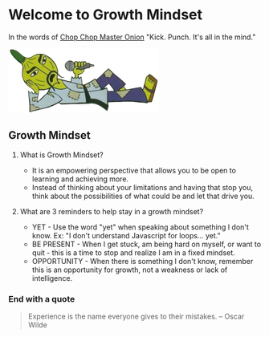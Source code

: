 # Welcome to Growth Mindset

In the words of [Chop Chop Master Onion](https://parappatherapper.fandom.com/wiki/Chop_Chop_Master_Onion)
"Kick. Punch. It's all in the mind."

![Master Onion from PaRappa the Rapper](Assets/ChopChopMasterOnion.jpg)

## Growth Mindset

1. What is Growth Mindset?
   - It is an empowering perspective that allows you to be open to learning and achieving more.
   - Instead of thinking about your limitations and having that stop you, think about the possibilities of what could be and let that drive you.

2. What are 3 reminders to help stay in a growth mindset?
   - YET - Use the word "yet" when speaking about something I don't know. Ex: "I don't understand Javascript for loops... yet."
   - BE PRESENT - When I get stuck, am being hard on myself, or want to quit - this is a time to stop and realize I am in a fixed mindset.
   - OPPORTUNITY - When there is something I don't know, remember this is an opportunity for growth, not a weakness or lack of intelligence.

### End with a quote

> Experience is the name everyone gives to their mistakes. – Oscar Wilde
